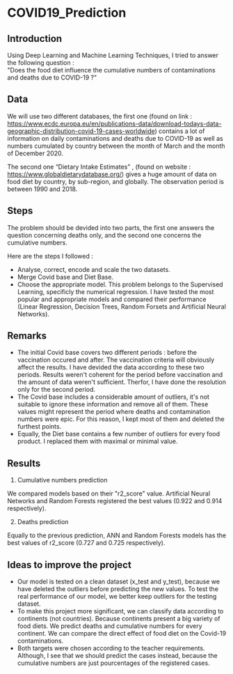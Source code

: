 # COVID19_Prediction

## Introduction

Using Deep Learning and Machine Learning Techniques, I tried to answer the following question :  
"Does the food diet influence the cumulative numbers of contaminations and deaths due to COVID-19 ?"

## Data

We will use two different databases, the first one (found on link : https://www.ecdc.europa.eu/en/publications-data/download-todays-data-geographic-distribution-covid-19-cases-worldwide) contains a lot of information on daily contaminations and deaths due to COVID-19 as well as numbers cumulated by country between the month of March and the month of December 2020.

The second one “Dietary Intake Estimates” , (found on website : https://www.globaldietarydatabase.org/) gives a huge amount of data on food diet by country, by sub-region, and globally. The observation period is between 1990 and 2018.

## Steps

The problem should be devided into two parts, the first one answers the question concerning deaths only, and the second one concerns the cumulative numbers.

Here are the steps I followed :

- Analyse, correct, encode and scale the two datasets.
- Merge Covid base and Diet Base.
- Choose the appropriate model. This problem belongs to the Supervised Learning, specificly the numerical regression. I have tested the most popular and appropriate models and compared their performance (Linear Regression, Decision Trees, Random Forsets and Artificial Neural Networks).

## Remarks

- The initial Covid base covers two different periods : before the vaccination occured and after. The vaccination criteria will obviously affect the results. I have devided the data according to these two periods. Results weren't coherent for the period before vaccination and the amount of data weren't sufficient. Therfor, I have done the resolution only for the second period.
- The Covid base includes a considerable amount of outliers, it's not suitable to ignore these information and remove all of them. These values might represent the period where deaths and contamination numbers were epic. For this reason, I kept most of them and deleted the furthest points.
- Equally, the Diet base contains a few number of outliers for every food product. I replaced them with maximal or minimal value.

## Results

1. Cumulative numbers prediction

We compared models based on their "r2_score" value. Artificial Neural Networks and Random Forests registered the best values (0.922 and 0.914 respectively).

2. Deaths prediction

Equally to the previous prediction, ANN and Random Forests models has the best values of r2_score (0.727 and 0.725 respectively).

## Ideas to improve the project

- Our model is tested on a clean dataset (x_test and y_test), because we have deleted the outliers before predicting the new values. To test the real performance of our model, we better keep outliers for the testing dataset.
- To make this project more significant, we can classify data according to continents (not countries). Because continents present a big variety of food diets. We predict deaths and cumulative numbers for every continent. We can compare the direct effect of food diet on the Covid-19 contaminations.
- Both targets were chosen according to the teacher requirements. Although, I see that we should predict the cases instead, because the cumulative numbers are just pourcentages of the registered cases.
